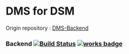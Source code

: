 # DMS for DSM
Origin repository : <a href="https://github.com/DSM-DMS/DMS-Backend">DMS-Backend</a>

### Backend [![Build Status](https://travis-ci.org/DSM-DMS/DMS-Backend-API-v2.svg?branch=master)](https://travis-ci.org/DSM-DMS/DMS-Backend-API-v2) [![works badge](https://cdn.rawgit.com/nikku/works-on-my-machine/v0.2.0/badge.svg)](https://github.com/nikku/works-on-my-machine)

